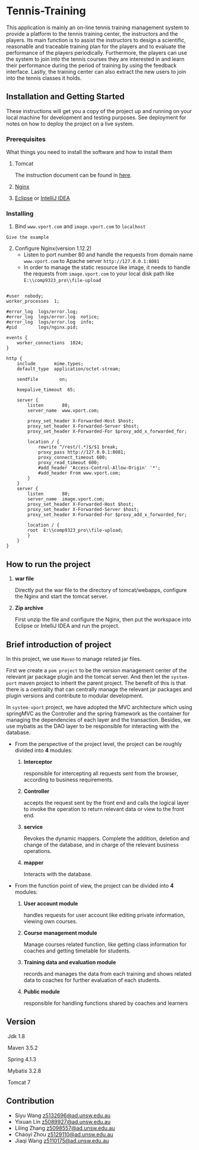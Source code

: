 # Tennis-Training

This application is mainly an on-line tennis training management system to provide a platform to the tennis training center, the instructors and the players. Its main function is to assist the instructors to design a scientific, reasonable and traceable training plan for the players and to evaluate the performance of the players periodically.
Furthermore, the players can use the system to join into the tennis courses they are interested in and learn their performance during the period of training by using the feedback interface. Lastly, the training center can also extract the new users to join into the tennis classes it holds.

## Installation and Getting Started

These instructions will get you a copy of the project up and running on your local machine for development and testing purposes. See deployment for notes on how to deploy the project on a live system.

### Prerequisites

What things you need to install the software and how to install them

1. Tomcat

   The instruction document can be found in [here](https://tomcat.apache.org/download-70.cgi).

2. [Nginx](https://www.nginx.com/)

3. [Eclipse](https://www.eclipse.org/) or [IntelliJ IDEA](https://www.jetbrains.com/idea/)

### Installing

1. Bind `www.vport.com` and `image.vport.com` to `localhost`

```
Give the example
```

2. Configure Nginx(version 1.12.2)
   - Listen to port number 80 and handle the requests from domain name `www.vport.com` to Apache server `http://127.0.0.1:8081`
   - In order to manage the static resource like image, it needs to handle the requests from `image.vport.com` to your local disk path like `E:\\comp9323_pro\\file-upload`

```

#user  nobody;
worker_processes  1;

#error_log  logs/error.log;
#error_log  logs/error.log  notice;
#error_log  logs/error.log  info;
#pid        logs/nginx.pid;

events {
    worker_connections  1024;
}

http {
    include       mime.types;
    default_type  application/octet-stream;
    
    sendfile        on;

    keepalive_timeout  65;

    server {
        listen       80;
        server_name  www.vport.com;

		proxy_set_header X-Forwarded-Host $host;
        proxy_set_header X-Forwarded-Server $host;
        proxy_set_header X-Forwarded-For $proxy_add_x_forwarded_for;

        location / {
			rewrite ^/rest/(.*)$/$1 break;
            proxy_pass http://127.0.0.1:8081;
			proxy_connect_timeout 600;
			proxy_read_timeout 600;
			#add_header 'Access-Control-Allow-Origin' '*';
			#add_header From www.vport.com;
        }        
    }
    server {
        listen       80;
        server_name  image.vport.com;
		proxy_set_header X-Forwarded-Host $host;
        proxy_set_header X-Forwarded-Server $host;
        proxy_set_header X-Forwarded-For $proxy_add_x_forwarded_for;

        location / {
	    root  E:\\comp9323_pro\\file-upload;
        }
    }
}

```

## How to run the project

1. **war file**

   Directly put the war file to the directory of tomcat/webapps, configure the Nginx and start the tomcat server.

2. **Zip archive**

   First unzip the file and configure the Nginx, then put the workspace into Eclipse or IntelliJ IDEA and run the project.

## Brief introduction of project

In this project, we use `Maven` to manage related jar files.

First we create a `pom project` to be the version management center of the relevant jar package plugin and the tomcat server. And then let the `system-port` maven project to inherit the parent project. The benefit of this is that there is a centrality that can centrally manage the relevant jar packages and plugin versions and contribute to modular development.

In `system-vport` project, we have adopted the MVC architecture which using springMVC as the Controller and the spring framework as the container for managing the dependencies of each layer and the transaction. Besides, we use mybatis as the DAO layer to be responsible for interacting with the database.

- From the perspective of the project level, the project can be roughly divided into **4** modules:

  1. **Interceptor**

     responsible for intercepting all requests sent from the browser, according to business requirements.

  2. **Controller** 

     accepts the request sent by the front end and calls the logical layer to invoke the operation to return relevant data or view to the front end.

  3. **service**

     Revokes the dynamic mappers. Complete the addition, deletion and change of the database, and in charge of the relevant business operations.

  4. **mapper**

     Interacts with the database.

- From the function point of view, the project can be divided into **4** modules:

  1. **User account module**

     handles requests for user account like editing private information, viewing own courses.

  2. **Course management module**

     Manage courses related function, like getting class information for coaches and getting timetable for students.

  3. **Training data and evaluation module**

     records and manages the data from each training and shows related data to coaches for further evaluation of each students.

  4. **Public module**

     responsible for handling functions shared by coaches and learners

## Version

​	Jdk 1.8

​	Maven 3.5.2

​	Spring 4.1.3

​	Mybatis 3.2.8

​	Tomcat 7

## Contribution

- Siyu Wang             [z5132696@ad.unsw.edu.au](mailto:z5132696@ad.unsw.edu.au)
- Yixuan Lin             [z5089927@ad.unsw.edu.au](mailto:z5089927@ad.unsw.edu.au)
- Liling Zhang          [z5098557@ad.unsw.edu.au](mailto:z5098557@ad.unsw.edu.au)
- Chaoyi Zhou         [z5129110@ad.unsw.edu.au](mailto:z5129110@ad.unsw.edu.au)
- Jiaqi Wang             [z5110175@ad.unsw.edu.au](mailto:z5110175@ad.unsw.edu.au)